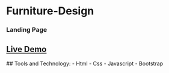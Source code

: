# Furniture-Design
### Landing Page
<h2><a href="https://user-images.githubusercontent.com/100860879/204904097-484aca9d-2304-4deb-bdc3-d8ac7b6ed598.jpg">Live Demo</a></h2>
## Tools and Technology:
- Html
- Css
- Javascript
- Bootstrap

